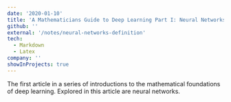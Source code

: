 ```yaml
---
date: '2020-01-10'
title: 'A Mathematicians Guide to Deep Learning Part I: Neural Networks'
github: ''
external: '/notes/neural-networks-definition'
tech:
  - Markdown
  - Latex
company: ''
showInProjects: true
---
```


The first article in a series of introductions to the mathematical foundations of deep learning. Explored in this article
are neural networks.
